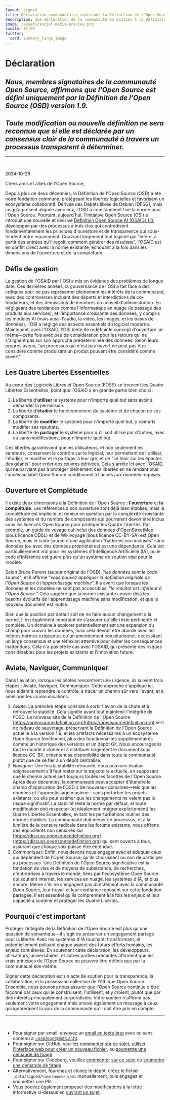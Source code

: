 ```yaml
---
layout: signed
title: Déclaration communautaire soutenant la Définition de l'Open Source (OSD)
description: Une déclaration de la communauté en soutien à la Définition de l'Open Source (OSD) version 1.9
image: /assets/social-media-preview.png
locale: fr_FR
twitter:
  card: summary_large_image
---
```


# **Déclaration**

## *Nous, membres signataires de la communauté Open Source, affirmons que l'Open Source est défini uniquement par la Définition de l'Open Source (OSD) version 1.9.*

## *Toute modification ou nouvelle définition ne sera reconnue que si elle est déclarée par un consensus clair de la communauté à travers un processus transparent à déterminer.*

---
<br>

2024-10-28

Chers amis et alliés de l'Open Source,

Depuis plus de deux décennies, la Définition de l'Open Source (OSD) a été notre fondation commune, protégeant les libertés logicielles et favorisant un écosystème collaboratif. Dérivée des Débats libres de Debian (DFSG), mais jusqu'à présent alignée avec eux, l'OSD a constamment fixé la norme pour l'Open Source. Pourtant, aujourd'hui, l'Initiative Open Source (OSI) a introduit une nouvelle et divisive [Définition Open Source AI (OSAID) 1.0](https://opensource.org/ai/open-source-ai-definition), développée par des processus à huis clos qui contredisent fondamentalement les principes d'ouverture et de transparence qui sous-tendent notre mouvement. Couvrant largement tout logiciel qui "infère, à partir des entrées qu'il reçoit, comment générer des résultats", l'OSAID est en conflit direct avec la norme existante, échouant à la fois dans les dimensions de l'ouverture et de la complétude.

## Défis de gestion

La gestion de l'OSAID par l'OSI a mis en évidence des problèmes de longue date. Ces dernières années, la gouvernance de l'OSI a fait face à des critiques pour ne pas représenter pleinement les intérêts de la communauté, avec des controverses incluant des départs et interdictions de co-fondateurs, et des démissions de membres du conseil d'administration. En négligeant des tendances comme l'informatique en nuage (le passage des produits aux services), et l'importance croissante des données, y compris les modèles AI (mais aussi l'audio, la vidéo, les images, et les bases de données), l'OSI a négligé des aspects essentiels du logiciel moderne. Maintenant, avec l'OSAID, l'OSI tente de redéfinir le concept d'ouverture lui-même—cette fois avec peu de considération pour les retours qui ne s'alignent pas sur son approche prédéterminée des données. Selon leurs propres aveux, "un processus qui n'est pas ouvert ne peut pas être considéré comme produisant un produit pouvant être considéré comme ouvert".

## Les Quatre Libertés Essentielles

Au cœur des Logiciels Libres et Open Source (FOSS) se trouvent les Quatre Libertés Essentielles, point que l'OSAID a en grande partie bien choisi :

1.	La liberté d’**utiliser** le système pour n'importe quel but sans avoir à demander la permission.
2.	La liberté d’**étudier** le fonctionnement du système et de chacun de ses composants.
3.	La liberté de **modifier** le système pour n'importe quel but, y compris modifier ses résultats.
4.	La liberté de **partager** le système pour qu'il soit utilisé par d'autres, avec ou sans modifications, pour n'importe quel but.

Ces libertés garantissent que les utilisateurs, et non seulement les vendeurs, conservent le contrôle sur le logiciel, leur permettant de l'utiliser, l'étudier, le modifier et le partager à leur gré, et de "se tenir sur les épaules des géants" pour créer des œuvres dérivées. Cela s'arrête ici avec l'OSAID, qui ne parvient pas à protéger pleinement ces libertés en ne rendant plus l'accès au label Open Source conditionnel à l'accès aux données requises.

## Ouverture et Complétude

Il existe deux dimensions à la Définition de l'Open Source : **l'ouverture** et **la complétude**. Les références à son ouverture sont déjà bien établies, mais la complétude est implicite, et remise en question par la complexité croissante des systèmes et du nombre de composants qui pourraient devoir être inclus sous les licences Open Source pour protéger les Quatre Libertés. Par exemple, un guide de voyage qui inclut des données d'OpenStreetMap (sous licence ODbL) et de Wikivoyage (sous licence CC-BY-SA) est Open Source, mais le code source d'une application "batteries non incluses" sans données (ou avec des données propriétaires) est une dépendance. Cela est particulièrement vrai pour les systèmes d'Intelligence Artificielle (IA), où le code d'inférence est guère plus qu'un système de soutien vital pour le modèle.

Selon Bruce Perens (auteur original de l'OSD), "*les données sont le code source*", et il affirme “*vous pouvez appliquer la définition originale de l'Open Source à l'apprentissage machine*”. Il a averti que lorsque les données et les modèles ne sont pas accessibles, “*le résultat est inférieur à l'Open Source.*” Cela suggère que la norme existante couvre déjà les besoins évolutifs de l'apprentissage machine sans modification, et que le nouveau document est inutile.

Bien que la position par défaut soit de ne faire aucun changement à la norme, il est également important de s'assurer qu'elle reste pertinente et complète. Un domaine à explorer potentiellement est une expansion du champ pour couvrir les données, mais cela devrait être abordé avec les mêmes normes exigeantes qu'un amendement constitutionnel, nécessitant un large consensus et une réflexion attentive pour éviter les conséquences inattendues. Cela n'a pas été le cas avec l'OSAID, qui présente des risques considérables pour les projets existants et l'innovation future.

## Aviate, Naviguer, Communiquer

Dans l'aviation, lorsque les pilotes rencontrent une urgence, ils suivent trois étapes : Aviate, Naviguer, Communiquer. Cette approche s'applique ici, nous aidant à reprendre le contrôle, à tracer un chemin sûr vers l'avant, et à améliorer les communications.

1.	*Aviate*: La première étape consiste à sortir l'avion de la chute et à retrouver la stabilité. Cela signifie avant tout maintenir l'intégrité de l'OSD. Le nouveau site de la Définition de l'Open Source [https://opensourcedefinition.org](https://opensourcedefinition.org) sert de radeau de sauvetage, préservant la Définition de l'Open Source actuelle à la version 1.9, et les artefacts nécessaires à un écosystème Open Source fonctionnel, plus des fonctionnalités supplémentaires comme un historique des versions et un dépôt Git. Nous encourageons tout le monde à cloner et à distribuer largement le document sous licence CC-BY, cimentant sa disponibilité dans toute la communauté plutôt que de se fier à un dépôt centralisé.
2.	*Naviguer*: Une fois la stabilité retrouvée, nous pouvons évaluer soigneusement s'il faut rester sur la trajectoire actuelle, en supposant que le chemin actuel sert toujours toutes les facettes de l'Open Source. Après deux décennies, la communauté peut accepter d'étendre le champ d'application de l'OSD à de nouveaux domaines—tels que les données et l'apprentissage machine—sans perturber les projets existants, ou elle peut estimer que les changements ne valent pas le risque significatif. La stabilité reste la norme par défaut, et toute modification doit respecter (et idéalement intégrer explicitement) les Quatre Libertés Essentielles, évitant les perturbations inutiles des normes établies. La communauté doit mener ce processus, et à la lumière de la censure radicale dans les forums existants, nous offrons des équivalents non censurés sur [https://discuss.opensourcedefinition.org](https://discuss.opensourcedefinition.org) qui sont ouverts à tous, assurant que chaque voix puisse être entendue.
3.	*Communiquer*: Enfin, nous devons nous engager avec et éduquer ceux qui dépendent de l'Open Source, qu'ils choisissent ou non de participer au processus. Une Définition de l'Open Source significative est la fondation de vies et de moyens de subsistance, de recherches, d'entreprises à travers le monde, liées par l'écosystème Open Source qui soutient internet, les services en nuage, les systèmes d'IA, et plus encore. Même s'ils ne s'engagent pas directement avec la communauté Open Source, leur travail et leur confiance reposent sur cette fondation partagée. Il est essentiel qu'ils comprennent à la fois les enjeux et leur capacité à soutenir et protéger les Quatre Libertés.

## Pourquoi c'est important

Protéger l'intégrité de la Définition de l'Open Source est plus qu'une question de sémantique—il s'agit de préserver un engagement partagé pour la liberté. Avec les systèmes d'IA touchant, transformant, et potentiellement polluant chaque aspect des futurs efforts humains, les enjeux sont élevés. En soutenant cette déclaration, les développeurs, utilisateurs, universitaires, et autres parties prenantes affirment que les vrais principes de l'Open Source ne peuvent être définis que par la communauté elle-même.

Signer cette déclaration est un acte de soutien pour la transparence, la collaboration, et la possession collective de l'éthique Open Source. Ensemble, nous pouvons nous assurer que l'Open Source continue d'être façonné par ceux qui le construisent, l'utilisent, et y croient, plutôt que par des intérêts principalement corporatistes. Votre soutien n'affirme pas seulement votre engagement mais envoie également un message à ceux qui ignoreraient la voix de la communauté qu'il doit être pris en compte.

---
<br>

- Pour signer par email, envoyez un [email en texte brut](https://useplaintext.email/) avec ou sans contenu à [~osd/sos@lists.sr.ht](mailto:~osd/sos@lists.sr.ht).
- Pour signer sur GitHub, veuillez [commenter sur ce sujet](https://github.com/OpenSourceDefinition/sos/issues/1), [utiliser l'interface web pour créer un nouveau fichier](https://github.com/OpenSourceDefinition/sos/new/main/_data/signed), ou [soumettre une demande de tirage](https://github.com/OpenSourceDefinition/sos/pulls).
- Pour signer sur Codeberg, veuillez [commenter sur ce sujet](https://codeberg.org/osd/sos/issues/1) ou [soumettre une demande de tirage](https://codeberg.org/osd/sos/pulls).
- Alternativement, fourchez et clonez le dépôt, créez le fichier `_data/signed/<username>.yaml` manuellement, puis engagez et soumettez une PR.
- Vous pouvez également proposer des modifications à la lettre informative ci-dessus en [ouvrant un sujet](https://codeberg.org/osd/sos/issues).